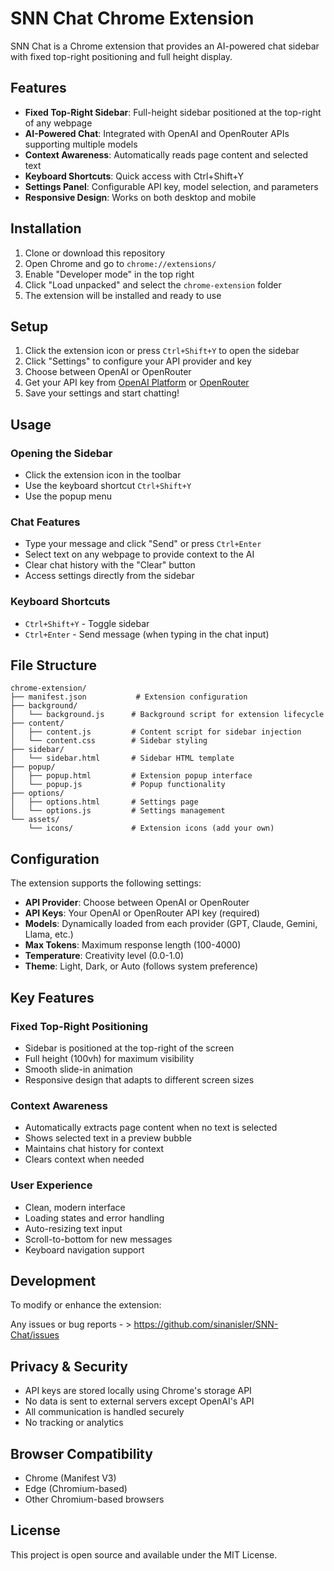 # SNN Chat Chrome Extension

SNN Chat is a Chrome extension that provides an AI-powered chat sidebar with fixed top-right positioning and full height display.

## Features

- **Fixed Top-Right Sidebar**: Full-height sidebar positioned at the top-right of any webpage
- **AI-Powered Chat**: Integrated with OpenAI and OpenRouter APIs supporting multiple models
- **Context Awareness**: Automatically reads page content and selected text
- **Keyboard Shortcuts**: Quick access with Ctrl+Shift+Y
- **Settings Panel**: Configurable API key, model selection, and parameters
- **Responsive Design**: Works on both desktop and mobile

## Installation

1. Clone or download this repository
2. Open Chrome and go to `chrome://extensions/`
3. Enable "Developer mode" in the top right
4. Click "Load unpacked" and select the `chrome-extension` folder
5. The extension will be installed and ready to use

## Setup

1. Click the extension icon or press `Ctrl+Shift+Y` to open the sidebar
2. Click "Settings" to configure your API provider and key
3. Choose between OpenAI or OpenRouter
4. Get your API key from [OpenAI Platform](https://platform.openai.com/api-keys) or [OpenRouter](https://openrouter.ai/keys)
5. Save your settings and start chatting!

## Usage

### Opening the Sidebar
- Click the extension icon in the toolbar
- Use the keyboard shortcut `Ctrl+Shift+Y`
- Use the popup menu

### Chat Features
- Type your message and click "Send" or press `Ctrl+Enter`
- Select text on any webpage to provide context to the AI
- Clear chat history with the "Clear" button
- Access settings directly from the sidebar

### Keyboard Shortcuts
- `Ctrl+Shift+Y` - Toggle sidebar
- `Ctrl+Enter` - Send message (when typing in the chat input)

## File Structure

```
chrome-extension/
├── manifest.json           # Extension configuration
├── background/
│   └── background.js      # Background script for extension lifecycle
├── content/
│   ├── content.js         # Content script for sidebar injection
│   └── content.css        # Sidebar styling
├── sidebar/
│   └── sidebar.html       # Sidebar HTML template
├── popup/
│   ├── popup.html         # Extension popup interface
│   └── popup.js           # Popup functionality
├── options/
│   ├── options.html       # Settings page
│   └── options.js         # Settings management
└── assets/
    └── icons/             # Extension icons (add your own)
```

## Configuration

The extension supports the following settings:

- **API Provider**: Choose between OpenAI or OpenRouter
- **API Keys**: Your OpenAI or OpenRouter API key (required)
- **Models**: Dynamically loaded from each provider (GPT, Claude, Gemini, Llama, etc.)
- **Max Tokens**: Maximum response length (100-4000)
- **Temperature**: Creativity level (0.0-1.0)
- **Theme**: Light, Dark, or Auto (follows system preference)

## Key Features

### Fixed Top-Right Positioning
- Sidebar is positioned at the top-right of the screen
- Full height (100vh) for maximum visibility
- Smooth slide-in animation
- Responsive design that adapts to different screen sizes

### Context Awareness
- Automatically extracts page content when no text is selected
- Shows selected text in a preview bubble
- Maintains chat history for context
- Clears context when needed

### User Experience
- Clean, modern interface
- Loading states and error handling
- Auto-resizing text input
- Scroll-to-bottom for new messages
- Keyboard navigation support

## Development

To modify or enhance the extension:

Any issues or bug reports - > https://github.com/sinanisler/SNN-Chat/issues

## Privacy & Security

- API keys are stored locally using Chrome's storage API
- No data is sent to external servers except OpenAI's API
- All communication is handled securely
- No tracking or analytics

## Browser Compatibility

- Chrome (Manifest V3)
- Edge (Chromium-based)
- Other Chromium-based browsers

## License

This project is open source and available under the MIT License.